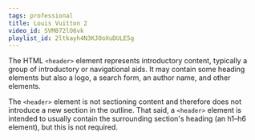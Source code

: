 ```yaml
---
tags: professional
title: Louis Vuitton 2
video_id: SVM872lO6vk
playlist_id: 2ltkayh4N3KJOoXuDULE5g
---
```


The HTML `<header>` element represents introductory content, typically a group of introductory or navigational aids. It may contain some heading elements but also a logo, a search form, an author name, and other elements.

The `<header>` element is not sectioning content and therefore does not introduce a new section in the outline. That said, a `<header>` element is intended to usually contain the surrounding section's heading (an h1–h6 element), but this is not required.
